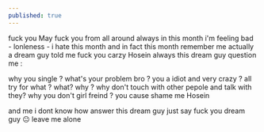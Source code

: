 ```yaml
---
published: true
---
```

fuck you  May fuck you from all around 
always in this month i'm feeling bad - lonleness - i hate this month and in fact this month remember me actually a dream guy told me fuck you carzy Hosein 
always this dream guy question me :


why you single ? what's your problem bro ? you a idiot and very crazy ? all try for what ? what? why ? why don't touch with other pepole and talk with they? why you don't girl freind ? you cause shame me Hosein 

and me i dont know how answer this dream guy just say fuck you dream guy 😐 leave me alone
